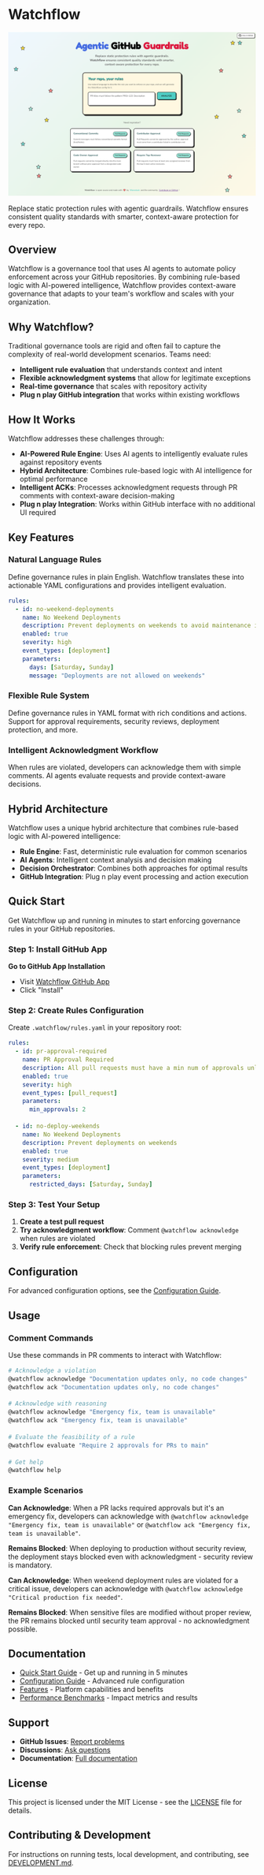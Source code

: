 # Watchflow

![Watchflow - Agentic GitHub Guardrails](docs/images/Watchflow%20-%20Agentic%20GitHub%20Guardrails.png)

Replace static protection rules with agentic guardrails. Watchflow ensures consistent quality standards with smarter,
context-aware protection for every repo.

## Overview

Watchflow is a governance tool that uses AI agents to automate policy enforcement across your GitHub repositories. By
combining rule-based logic with AI-powered intelligence, Watchflow provides context-aware governance that adapts to your
team's workflow and scales with your organization.

## Why Watchflow?

Traditional governance tools are rigid and often fail to capture the complexity of real-world development scenarios.
Teams need:

- **Intelligent rule evaluation** that understands context and intent
- **Flexible acknowledgment systems** that allow for legitimate exceptions
- **Real-time governance** that scales with repository activity
- **Plug n play GitHub integration** that works within existing workflows

## How It Works

Watchflow addresses these challenges through:

- **AI-Powered Rule Engine**: Uses AI agents to intelligently evaluate rules against repository events
- **Hybrid Architecture**: Combines rule-based logic with AI intelligence for optimal performance
- **Intelligent ACKs**: Processes acknowledgment requests through PR comments with context-aware
  decision-making
- **Plug n play Integration**: Works within GitHub interface with no additional UI required

## Key Features

### Natural Language Rules

Define governance rules in plain English. Watchflow translates these into actionable YAML configurations and provides
intelligent evaluation.

```yaml
rules:
  - id: no-weekend-deployments
    name: No Weekend Deployments
    description: Prevent deployments on weekends to avoid maintenance issues
    enabled: true
    severity: high
    event_types: [deployment]
    parameters:
      days: [Saturday, Sunday]
      message: "Deployments are not allowed on weekends"
```

### Flexible Rule System

Define governance rules in YAML format with rich conditions and actions. Support for approval requirements, security
reviews, deployment protection, and more.

### Intelligent Acknowledgment Workflow

When rules are violated, developers can acknowledge them with simple comments. AI agents evaluate requests and provide
context-aware decisions.

## Hybrid Architecture

Watchflow uses a unique hybrid architecture that combines rule-based logic with AI-powered intelligence:

- **Rule Engine**: Fast, deterministic rule evaluation for common scenarios
- **AI Agents**: Intelligent context analysis and decision making
- **Decision Orchestrator**: Combines both approaches for optimal results
- **GitHub Integration**: Plug n play event processing and action execution

## Quick Start

Get Watchflow up and running in minutes to start enforcing governance rules in your GitHub repositories.

### Step 1: Install GitHub App

**Go to GitHub App Installation**
  - Visit [Watchflow GitHub App](https://github.com/apps/watchflow)
  - Click "Install"

### Step 2: Create Rules Configuration

Create `.watchflow/rules.yaml` in your repository root:

```yaml
rules:
  - id: pr-approval-required
    name: PR Approval Required
    description: All pull requests must have a min num of approvals unless the author is a maintainer
    enabled: true
    severity: high
    event_types: [pull_request]
    parameters:
      min_approvals: 2

  - id: no-deploy-weekends
    name: No Weekend Deployments
    description: Prevent deployments on weekends
    enabled: true
    severity: medium
    event_types: [deployment]
    parameters:
      restricted_days: [Saturday, Sunday]
```

### Step 3: Test Your Setup

1. **Create a test pull request**
2. **Try acknowledgment workflow**: Comment `@watchflow acknowledge` when rules are violated
3. **Verify rule enforcement**: Check that blocking rules prevent merging

## Configuration

For advanced configuration options, see the [Configuration Guide](docs/getting-started/configuration.md).

## Usage

### Comment Commands

Use these commands in PR comments to interact with Watchflow:

```bash
# Acknowledge a violation
@watchflow acknowledge "Documentation updates only, no code changes"
@watchflow ack "Documentation updates only, no code changes"

# Acknowledge with reasoning
@watchflow acknowledge "Emergency fix, team is unavailable"
@watchflow ack "Emergency fix, team is unavailable"

# Evaluate the feasibility of a rule
@watchflow evaluate "Require 2 approvals for PRs to main"

# Get help
@watchflow help
```

### Example Scenarios

**Can Acknowledge**: When a PR lacks required approvals but it's an emergency fix, developers can acknowledge with
`@watchflow acknowledge "Emergency fix, team is unavailable"` or `@watchflow ack "Emergency fix, team is unavailable"`.

**Remains Blocked**: When deploying to production without security review, the deployment stays blocked even with
acknowledgment - security review is mandatory.

**Can Acknowledge**: When weekend deployment rules are violated for a critical issue, developers can acknowledge with
`@watchflow acknowledge "Critical production fix needed"`.

**Remains Blocked**: When sensitive files are modified without proper review, the PR remains blocked until security team
approval - no acknowledgment possible.

## Documentation

- [Quick Start Guide](docs/getting-started/quick-start.md) - Get up and running in 5 minutes
- [Configuration Guide](docs/getting-started/configuration.md) - Advanced rule configuration
- [Features](docs/features.md) - Platform capabilities and benefits
- [Performance Benchmarks](docs/benchmarks.md) - Impact metrics and results

## Support

- **GitHub Issues**: [Report problems](https://github.com/warestack/watchflow/issues)
- **Discussions**: [Ask questions](https://github.com/warestack/watchflow/discussions)
- **Documentation**: [Full documentation](docs/)

## License

This project is licensed under the MIT License - see the [LICENSE](LICENSE) file for details.

## Contributing & Development

For instructions on running tests, local development, and contributing, see [DEVELOPMENT.md](DEVELOPMENT.md).
